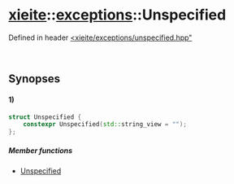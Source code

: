 # [xieite](../../xieite.md)\:\:[exceptions](../../exceptions.md)\:\:Unspecified
Defined in header [<xieite/exceptions/unspecified.hpp"](../../../include/xieite/exceptions/unspecified.hpp)

&nbsp;

## Synopses
#### 1)
```cpp
struct Unspecified {
    constexpr Unspecified(std::string_view = "");
};
```
##### Member functions
- [Unspecified](./structures/unspecified/1/operators/constructor.md)
